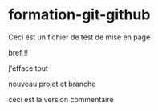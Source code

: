 ﻿# formation-git-github
Ceci est un fichier de test de mise en page 

bref !!

j'efface tout


nouveau projet et branche

ceci est la version commentaire




